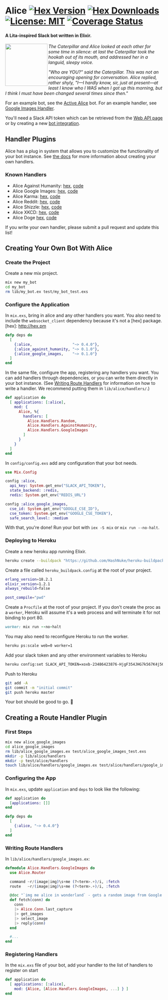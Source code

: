 # Alice [![Hex Version](https://img.shields.io/hexpm/v/alice.svg)](https://hex.pm/packages/alice) [![Hex Downloads](https://img.shields.io/hexpm/dt/alice.svg)](https://hex.pm/packages/alice) [![License: MIT](https://img.shields.io/hexpm/l/alice.svg)](https://hex.pm/packages/alice) [![Coverage Status](https://coveralls.io/repos/github/alice-bot/alice/badge.svg)](https://coveralls.io/github/alice-bot/alice)

#### A Lita-inspired Slack bot written in Elixir.

<img height="135" src="http://i.imgur.com/UndMkm3.png" align="left" />

_The Caterpillar and Alice looked at each other for some time in silence: at
last the Caterpillar took the hookah out of its mouth, and addressed her in a
languid, sleepy voice._

_"Who are YOU?" said the Caterpillar. This was not an encouraging opening for
conversation. Alice replied, rather shyly, "I—I hardly know, sir, just at
present—at least I know who I WAS when I got up this morning, but I think I must
have been changed several times since then."_

For an example bot, see the [Active Alice] bot. For an example handler, see
[Google Images Handler].

You'll need a Slack API token which can be retrieved from the [Web API page] or
by creating a new [bot integration].

[wiki page]: https://github.com/alice-bot/alice/wiki/Alice-0.2.0-Changes
[0.3.7]: https://hex.pm/packages/alice/0.3.7
[Active Alice]: https://github.com/adamzaninovich/active-alice
[Google Images Handler]: https://github.com/alice-bot/alice_google_images

[Web API page]: https://api.slack.com/web
[bot integration]: https://my.slack.com/services/new/bot

## Handler Plugins

Alice has a plug in system that allows you to customize the functionality of
your bot instance. See [the docs] for more information about creating your own
handlers.

[the docs]: https://github.com/alice-bot/alice#creating-a-route-handler-plugin

### Known Handlers

* Alice Against Humanity: [hex](https://hex.pm/packages/alice_against_humanity), [code](https://github.com/alice-bot/alice_against_humanity)
* Alice Google Images: [hex](https://hex.pm/packages/alice_google_images), [code](https://github.com/alice-bot/alice_google_images)
* Alice Karma: [hex](https://hex.pm/packages/alice_karma), [code](https://github.com/alice-bot/alice_karma)
* Alice Reddit: [hex](https://hex.pm/packages/alice_reddit), [code](https://github.com/alice-bot/alice_reddit)
* Alice Shizzle: [hex](https://hex.pm/packages/alice_shizzle), [code](https://github.com/notdevinclark/alice_shizzle)
* Alice XKCD: [hex](https://hex.pm/packages/alice_xkcd), [code](https://github.com/notdevinclark/alice_xkcd)
* Alice Doge [hex](https://hex.pm/packages/alice_doge_me), [code](https://github.com/alice-bot/alice_doge_me/)

If you write your own handler, please submit a pull request and update this list!

## Creating Your Own Bot With Alice

### Create the Project

Create a new mix project.
```sh
mix new my_bot
cd my_bot
rm lib/my_bot.ex test/my_bot_test.exs
```

### Configure the Application

In `mix.exs`, bring in alice and any other handlers you want. You also need to
include the `websocket_client` dependency because it's not a [hex] package.
[hex]: http://hex.pm
```elixir
defp deps do
  [
    {:alice,                  "~> 0.4.0"},
    {:alice_against_humanity, "~> 0.1.0"},
    {:alice_google_images,    "~> 0.1.0"}
  ]
end
```

In the same file, configure the app, registering any handlers you want. You can
add handlers through dependencies, or you can write them directly in your bot
instance. (See [Writing Route Handlers] for information on how to write a
handler. We recommend putting them in `lib/alice/handlers/`.)

[Writing Route Handlers]: https://github.com/alice-bot/alice#writing-route-handlers

```elixir
def application do
  [ applications: [:alice],
    mod: {
      Alice, %{
        handlers: [
          Alice.Handlers.Random,
          Alice.Handlers.AgainstHumanity,
          Alice.Handlers.GoogleImages
        ]
      }
    }
  ]
end
```

In `config/config.exs` add any configuration that your bot needs.
```elixir
use Mix.Config

config :alice,
  api_key: System.get_env("SLACK_API_TOKEN"),
  state_backend: :redis,
  redis: System.get_env("REDIS_URL")

config :alice_google_images,
  cse_id: System.get_env("GOOGLE_CSE_ID"),
  cse_token: System.get_env("GOOGLE_CSE_TOKEN"),
  safe_search_level: :medium
```

With that, you're done! Run your bot with `iex -S mix` or `mix run --no-halt`.

### Deploying to Heroku

Create a new heroku app running Elixir.
```sh
heroku create --buildpack "https://github.com/HashNuke/heroku-buildpack-elixir.git"
```

Create a file called `heroku_buildpack.config` at the root of your project.
```sh
erlang_version=18.2.1
elixir_version=1.2.1
always_rebuild=false

post_compile="pwd"
```

Create a `Procfile` at the root of your project. If you don't create the proc
as a `worker`, Heroku will assume it's a web process and will terminate it for
not binding to port 80.
```ruby
worker: mix run --no-halt
```

You may also need to reconfigure Heroku to run the worker.
```sh
heroku ps:scale web=0 worker=1
```

Add your slack token and any other environment variables to Heroku
```sh
heroku config:set SLACK_API_TOKEN=xoxb-23486423876-HjgF354JHG7k567K4j56Gk3o
```

Push to Heroku
```sh
git add -A
git commit -m "initial commit"
git push heroku master
```

Your bot should be good to go. :metal:

## Creating a Route Handler Plugin

### First Steps

```sh
mix new alice_google_images
cd alice_google_images
rm lib/alice_google_images.ex test/alice_google_images_test.exs
mkdir -p lib/alice/handlers
mkdir -p test/alice/handlers
touch lib/alice/handlers/google_images.ex test/alice/handlers/google_images_test.exs
```

### Configuring the App

In `mix.exs`, update `application` and `deps` to look like the following:

```elixir
def application do
  [applications: []]
end

defp deps do
  [
    {:alice, "~> 0.4.0"}
  ]
end
```

### Writing Route Handlers

In `lib/alice/handlers/google_images.ex`:

```elixir
defmodule Alice.Handlers.GoogleImages do
  use Alice.Router

  command ~r/(image|img)\s+me (?<term>.+)/i, :fetch
  route   ~r/(image|img)\s+me (?<term>.+)/i, :fetch

  @doc "`img me alice in wonderland` - gets a random image from Google Images"
  def fetch(conn) do
    conn
    |> Alice.Conn.last_capture
    |> get_images
    |> select_image
    |> reply(conn)
  end

  #...
end
```

### Registering Handlers

In the `mix.exs` file of your bot, add your handler to the list of handlers to
register on start

```elixir
def application do
  [ applications: [:alice],
    mod: {Alice, [Alice.Handlers.GoogleImages, ...] } ]
end
```

